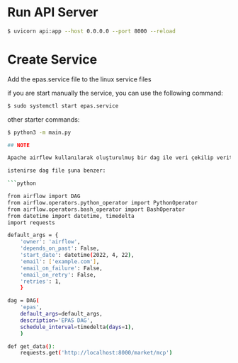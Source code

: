 # Run API Server

```bash
$ uvicorn api:app --host 0.0.0.0 --port 8000 --reload
```

# Create Service

Add the epas.service file to the linux service files

if you are start manually the service, you can use the following command:

```bash
$ sudo systemctl start epas.service
```

other starter commands:

```bash
$ python3 -m main.py

## NOTE 

Apache airflow kullanılarak oluşturulmuş bir dag ile veri çekilip veritabanına kaydedilebilirdi ancak apache airflow kurulumu ve kullanımı için fazla zaman harcanacağından dolayı bu yöntem tercih edilmedi.

istenirse dag file şuna benzer:

```python

from airflow import DAG
from airflow.operators.python_operator import PythonOperator
from airflow.operators.bash_operator import BashOperator
from datetime import datetime, timedelta
import requests

default_args = {
    'owner': 'airflow',
    'depends_on_past': False,
    'start_date': datetime(2022, 4, 22),
    'email': ['example.com'],
    'email_on_failure': False,
    'email_on_retry': False,
    'retries': 1,
    }

dag = DAG(
    'epas',
    default_args=default_args,
    description='EPAS DAG',
    schedule_interval=timedelta(days=1),
    )

def get_data():
    requests.get('http://localhost:8000/market/mcp')


```
